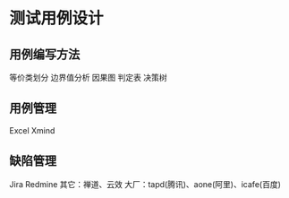 # 测试用例设计

## 用例编写方法

等价类划分
边界值分析
因果图
判定表
决策树

## 用例管理

Excel
Xmind

## 缺陷管理

Jira
Redmine
其它：禅道、云效
大厂：tapd(腾讯)、aone(阿里)、icafe(百度)

